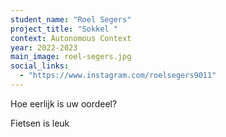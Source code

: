 ```yaml
---
student_name: "Roel Segers"
project_title: "Sokkel "
context: Autonomous Context
year: 2022-2023
main_image: roel-segers.jpg
social_links:
  - "https://www.instagram.com/roelsegers9011"
---
```

Hoe eerlijk is uw oordeel?

Fietsen is leuk